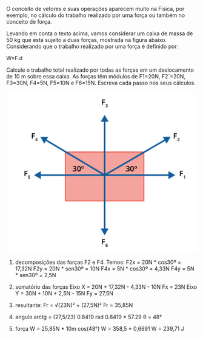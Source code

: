O conceito de vetores e suas operações aparecem muito na Física, por exemplo,  no cálculo do trabalho realizado por uma força ou também no conceito de força.

Levando em conta o texto acima, vamos considerar um caixa de massa de 50 kg que está sujeito a duas forças, mostrada na figura abaixo. Considerando que o trabalho realizado por uma força é definido por:

W=F.d

Calcule o trabalho total realizado por todas as forças em um deslocamento de 10 m sobre essa caixa. As forças têm módulos de F1=20N, F2´=20N, F3=30N, F4=5N, F5=10N e F6=15N. Escreva cada passo nos seus cálculos.

![Alt text](algebra_linear.png)

1. decomposições das forças F2 e F4. Temos:
F2x = 20N * cos30º = 17,32N
F2y = 20N * sen30º = 10N
F4x = 5N * cos30º = 4,33N
F4y = 5N * sen30º = 2,5N

2. somatório das forças
Eixo X = 20N + 17,32N - 4,33N - 10N
Fx = 23N
Eixo Y = 30N + 10N + 2,5N - 15N
Fy = 27,5N

3. resultante:
Fr = √(23N)² + (27,5N)²
Fr = 35,85N

4. angulo
arctg = (27,5/23)
0.8419 rad
0.8419 * 57.29
θ = 48°

5. força
W = 25,85N * 10m cos(48°)
W = 358,5 * 0,6691
W = 239,71 J